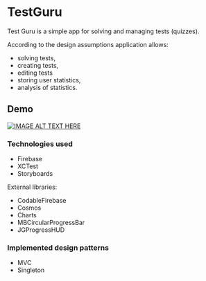 # TestGuru

Test Guru is a simple app for solving and managing tests (quizzes).

According to the design assumptions application allows:
- solving tests,
- creating tests, 
- editing tests
- storing user statistics, 
- analysis of statistics.


## Demo

[![IMAGE ALT TEXT HERE](https://img.youtube.com/vi/J2I0MICD6Mc/0.jpg)](https://www.youtube.com/watch?v=J2I0MICD6Mc)

### Technologies used

- Firebase
- XCTest
- Storyboards

External libraries:
- CodableFirebase
- Cosmos
- Charts
- MBCircularProgressBar
- JGProgressHUD

### Implemented design patterns

- MVC
- Singleton

